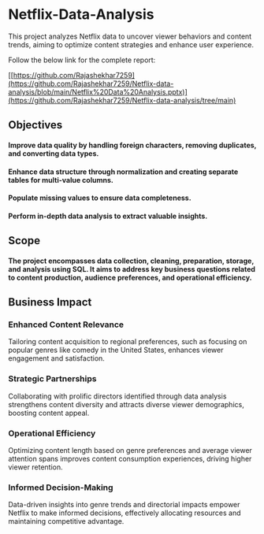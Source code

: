 # Netflix-Data-Analysis
This project analyzes Netflix data to uncover viewer behaviors and content trends, aiming to optimize content strategies and enhance user experience.

Follow the below link for the complete report:

[[https://github.com/Rajashekhar7259](https://github.com/Rajashekhar7259/Netflix-data-analysis/blob/main/Netflix%20Data%20Analysis.pptx)](https://github.com/Rajashekhar7259/Netflix-data-analysis/tree/main)

## Objectives

#### Improve data quality by handling foreign characters, removing duplicates, and converting data types.
#### Enhance data structure through normalization and creating separate tables for multi-value columns.
#### Populate missing values to ensure data completeness.
#### Perform in-depth data analysis to extract valuable insights.


## Scope

#### The project encompasses data collection, cleaning, preparation, storage, and analysis using SQL. It aims to address key business questions related to content production, audience preferences, and operational efficiency.


## Business Impact
### Enhanced Content Relevance
Tailoring content acquisition to regional preferences, such as focusing on popular genres like comedy in the United States, enhances viewer engagement and satisfaction.

### Strategic Partnerships
Collaborating with prolific directors identified through data analysis strengthens content diversity and attracts diverse viewer demographics, boosting content appeal.

### Operational Efficiency
Optimizing content length based on genre preferences and average viewer attention spans improves content consumption experiences, driving higher viewer retention.

### Informed Decision-Making
Data-driven insights into genre trends and directorial impacts empower Netflix to make informed decisions, effectively allocating resources and maintaining competitive advantage.

